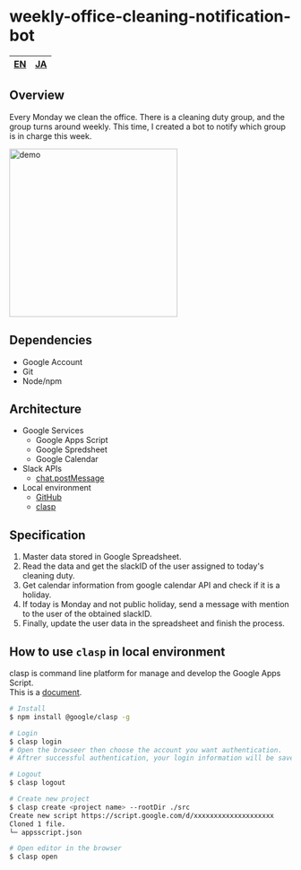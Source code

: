 # weekly-office-cleaning-notification-bot

| [EN](https://github.com/yossiee/weekly-office-cleaning-notification-bot/blob/master/README_EN.md) | [JA](https://github.com/yossiee/weekly-office-cleaning-notification-bot/blob/master/README.md) |
| :---: | :---: |

## Overview
Every Monday we clean the office. There is a cleaning duty group, and the group turns around weekly.
This time, I created a bot to notify which group is in charge this week.

<img alt="demo" width="300" src="https://user-images.githubusercontent.com/38056766/75618359-506e5080-5bb0-11ea-8945-4710a729b51a.png">

## Dependencies
- Google Account
- Git
- Node/npm

## Architecture
- Google Services
    - Google Apps Script
    - Google Spredsheet
    - Google Calendar
- Slack APIs
    - [chat.postMessage](https://api.slack.com/methods/chat.postMessage)
- Local environment
    - [GitHub](https://github.com)
    - [clasp](https://github.com/google/clasp)

## Specification
1. Master data stored in Google Spreadsheet.
2. Read the data and get the slackID of the user assigned to today's cleaning duty.
3. Get calendar information from google calendar API and check if it is a holiday.
4. If today is Monday and not public holiday, send a message with mention to the user of the obtained slackID.
5. Finally, update the user data in the spreadsheet and finish the process.

## How to use `clasp` in local environment
clasp is command line platform for manage and develop the Google Apps Script.<br>
This is a [document](https://developers.google.com/apps-script/guides/clasp).

```sh
# Install
$ npm install @google/clasp -g

# Login
$ clasp login
# Open the browseer then choose the account you want authentication.
# Aftrer successful authentication, your login information will be saved in `~/.clasprc.json`

# Logout
$ clasp logout

# Create new project
$ clasp create <project name> --rootDir ./src
Create new script https://script.google.com/d/xxxxxxxxxxxxxxxxxxxx
Cloned 1 file.
└─ appsscript.json

# Open editor in the browser
$ clasp open
```
